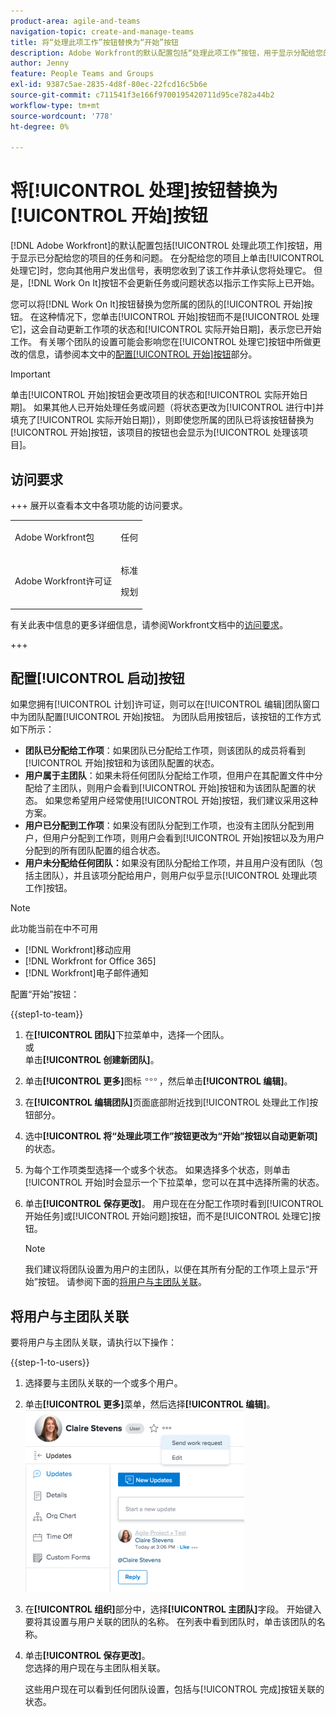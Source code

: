 ```yaml
---
product-area: agile-and-teams
navigation-topic: create-and-manage-teams
title: 将“处理此项工作”按钮替换为“开始”按钮
description: Adobe Workfront的默认配置包括“处理此项工作”按钮，用于显示分配给您的项目的任务和问题。
author: Jenny
feature: People Teams and Groups
exl-id: 9387c5ae-2835-4d8f-80ec-22fcd16c5b6e
source-git-commit: c711541f3e166f9700195420711d95ce782a44b2
workflow-type: tm+mt
source-wordcount: '778'
ht-degree: 0%

---
```


# 将[!UICONTROL 处理]按钮替换为[!UICONTROL 开始]按钮

[!DNL Adobe Workfront]的默认配置包括[!UICONTROL 处理此项工作]按钮，用于显示已分配给您的项目的任务和问题。 在分配给您的项目上单击[!UICONTROL 处理它]时，您向其他用户发出信号，表明您收到了该工作并承认您将处理它。 但是，[!DNL Work On It]按钮不会更新任务或问题状态以指示工作实际上已开始。

您可以将[!DNL Work On It]按钮替换为您所属的团队的[!UICONTROL 开始]按钮。 在这种情况下，您单击[!UICONTROL 开始]按钮而不是[!UICONTROL 处理它]，这会自动更新工作项的状态和[!UICONTROL 实际开始日期]，表示您已开始工作。 有关哪个团队的设置可能会影响您在[!UICONTROL 处理它]按钮中所做更改的信息，请参阅本文中的[配置[!UICONTROL 开始]按钮](#configure-the-uicontrol-start-button)部分。

>[!IMPORTANT]
>
>单击[!UICONTROL 开始]按钮会更改项目的状态和[!UICONTROL 实际开始日期]。 如果其他人已开始处理任务或问题（将状态更改为[!UICONTROL 进行中]并填充了[!UICONTROL 实际开始日期]），则即使您所属的团队已将该按钮替换为[!UICONTROL 开始]按钮，该项目的按钮也会显示为[!UICONTROL 处理该项目]。

## 访问要求

+++ 展开以查看本文中各项功能的访问要求。

<table style="table-layout:auto"> 
 <col> 
 <col> 
 <tbody> 
  <tr data-mc-conditions=""> 
   <td role="rowheader"> <p>Adobe Workfront包</p> </td> 
   <td>任何</td> 
  </tr> 
  <tr> 
   <td role="rowheader">Adobe Workfront许可证</td> 
   <td>
   <p>标准</p>
   <p>规划</p></td>
  </tr> 
 </tbody> 
</table>

有关此表中信息的更多详细信息，请参阅Workfront文档中的[访问要求](/help/quicksilver/administration-and-setup/add-users/access-levels-and-object-permissions/access-level-requirements-in-documentation.md)。

+++

## 配置[!UICONTROL 启动]按钮

如果您拥有[!UICONTROL 计划]许可证，则可以在[!UICONTROL 编辑]团队窗口中为团队配置[!UICONTROL 开始]按钮。 为团队启用按钮后，该按钮的工作方式如下所示：

* **团队已分配给工作项**：如果团队已分配给工作项，则该团队的成员将看到[!UICONTROL 开始]按钮和为该团队配置的状态。
* **用户属于主团队**：如果未将任何团队分配给工作项，但用户在其配置文件中分配给了主团队，则用户会看到[!UICONTROL 开始]按钮和为该团队配置的状态。 如果您希望用户经常使用[!UICONTROL 开始]按钮，我们建议采用这种方案。
* **用户已分配到工作项**：如果没有团队分配到工作项，也没有主团队分配到用户，但用户分配到工作项，则用户会看到[!UICONTROL 开始]按钮以及为用户分配到的所有团队配置的组合状态。
* **用户未分配给任何团队：**&#x200B;如果没有团队分配给工作项，并且用户没有团队（包括主团队），并且该项分配给用户，则用户似乎显示[!UICONTROL 处理此项工作]按钮。

>[!NOTE]
>
>此功能当前在中不可用
>
>* [!DNL Workfront]移动应用
>* [!DNL Workfront for Office 365]
>* [!DNL Workfront]电子邮件通知
>

配置“开始”按钮：

{{step1-to-team}}

1. 在&#x200B;**[!UICONTROL 团队]**&#x200B;下拉菜单中，选择一个团队。\
   或\
   单击&#x200B;**[!UICONTROL 创建新团队]**。

1. 单击&#x200B;**[!UICONTROL 更多]**&#x200B;图标![](assets/more-icon.png)，然后单击&#x200B;**[!UICONTROL 编辑]**。

1. 在&#x200B;**[!UICONTROL 编辑团队]**&#x200B;页面底部附近找到[!UICONTROL 处理此工作]按钮部分。
1. 选中&#x200B;**[!UICONTROL 将“处理此项工作”按钮更改为“开始”按钮以自动更新项]**&#x200B;的状态。
1. 为每个工作项类型选择一个或多个状态。 如果选择多个状态，则单击[!UICONTROL 开始]时会显示一个下拉菜单，您可以在其中选择所需的状态。
1. 单击&#x200B;**[!UICONTROL 保存更改]**。 用户现在在分配工作项时看到[!UICONTROL 开始任务]或[!UICONTROL 开始问题]按钮，而不是[!UICONTROL 处理它]按钮。

   >[!NOTE]
   >
   >我们建议将团队设置为用户的主团队，以便在其所有分配的工作项上显示“开始”按钮。 请参阅下面的[将用户与主团队关联](#associate-users-with-a-home-team)。

## 将用户与主团队关联

要将用户与主团队关联，请执行以下操作：

{{step-1-to-users}}

1. 选择要与主团队关联的一个或多个用户。
1. 单击&#x200B;**[!UICONTROL 更多]**&#x200B;菜单，然后选择&#x200B;**[!UICONTROL 编辑]**。\
   ![](assets/user-settings-nwe-350x291.png)

1. 在&#x200B;**[!UICONTROL 组织]**&#x200B;部分中，选择&#x200B;**[!UICONTROL 主团队]**&#x200B;字段。 开始键入要将其设置与用户关联的团队的名称。 在列表中看到团队时，单击该团队的名称。

1. 单击&#x200B;**[!UICONTROL 保存更改]**。\
   您选择的用户现在与主团队相关联。

   这些用户现在可以看到任何团队设置，包括与[!UICONTROL 完成]按钮关联的状态。

